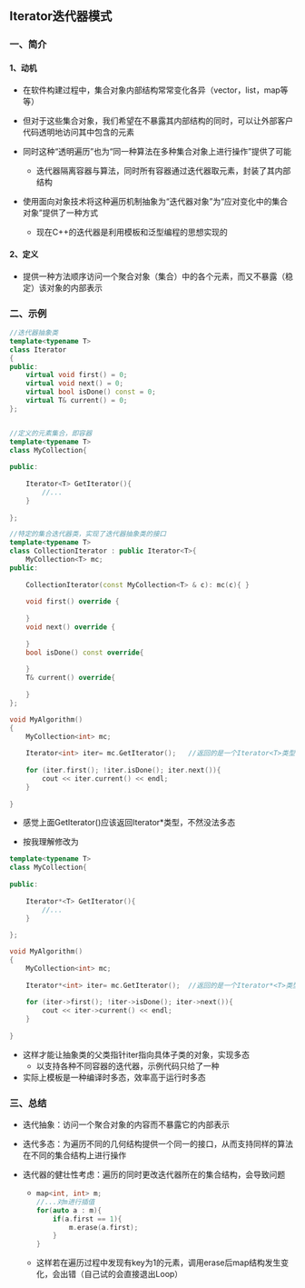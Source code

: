 ## Iterator迭代器模式

### 一、简介

#### 1、动机

- 在软件构建过程中，集合对象内部结构常常变化各异（vector，list，map等等）
- 但对于这些集合对象，我们希望在不暴露其内部结构的同时，可以让外部客户代码透明地访问其中包含的元素
- 同时这种“透明遍历”也为“同一种算法在多种集合对象上进行操作”提供了可能
  - 迭代器隔离容器与算法，同时所有容器通过迭代器取元素，封装了其内部结构

- 使用面向对象技术将这种遍历机制抽象为“迭代器对象”为“应对变化中的集合对象”提供了一种方式
  - 现在C++的迭代器是利用模板和泛型编程的思想实现的

#### 2、定义

- 提供一种方法顺序访问一个聚合对象（集合）中的各个元素，而又不暴露（稳定）该对象的内部表示



### 二、示例

```c++
//迭代器抽象类
template<typename T>
class Iterator
{
public:
    virtual void first() = 0;
    virtual void next() = 0;
    virtual bool isDone() const = 0;
    virtual T& current() = 0;
};


//定义的元素集合，即容器
template<typename T>
class MyCollection{
    
public:
    
    Iterator<T> GetIterator(){
        //...
    }
    
};

//特定的集合迭代器类，实现了迭代器抽象类的接口
template<typename T>
class CollectionIterator : public Iterator<T>{
    MyCollection<T> mc;
public:
    
    CollectionIterator(const MyCollection<T> & c): mc(c){ }
    
    void first() override {
        
    }
    void next() override {
        
    }
    bool isDone() const override{
        
    }
    T& current() override{
        
    }
};

void MyAlgorithm()
{
    MyCollection<int> mc;
    
    Iterator<int> iter= mc.GetIterator();	//返回的是一个Iterator<T>类型
    
    for (iter.first(); !iter.isDone(); iter.next()){
        cout << iter.current() << endl;
    }
    
}

```

- 感觉上面GetIterator()应该返回Iterator*<T>类型，不然没法多态



- 按我理解修改为

```c++
template<typename T>
class MyCollection{
    
public:
    
    Iterator*<T> GetIterator(){
        //...
    }
    
};

void MyAlgorithm()
{
    MyCollection<int> mc;
    
    Iterator*<int> iter= mc.GetIterator();	//返回的是一个Iterator*<T>类型
    
    for (iter->first(); !iter->isDone(); iter->next()){
        cout << iter->current() << endl;
    }
    
}
```

- 这样才能让抽象类的父类指针iter指向具体子类的对象，实现多态
  - 以支持各种不同容器的迭代器，示例代码只给了一种
- 实际上模板是一种编译时多态，效率高于运行时多态



### 三、总结

- 迭代抽象：访问一个聚合对象的内容而不暴露它的内部表示

- 迭代多态：为遍历不同的几何结构提供一个同一的接口，从而支持同样的算法在不同的集合结构上进行操作

- 迭代器的健壮性考虑：遍历的同时更改迭代器所在的集合结构，会导致问题

  - ```c++
    map<int, int> m;
    //...对m进行插值
    for(auto a : m){
        if(a.first == 1){
            m.erase(a.first);
        }
    }
    ```

  - 这样若在遍历过程中发现有key为1的元素，调用erase后map结构发生变化，会出错（自己试的会直接退出Loop）